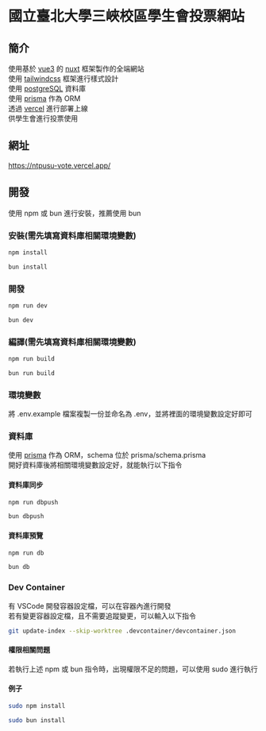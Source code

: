 # 國立臺北大學三峽校區學生會投票網站

## 簡介

使用基於 [vue3](https://vuejs.org/) 的 [nuxt](https://nuxt.com/) 框架製作的全端網站\
使用 [tailwindcss](https://tailwindcss.com/) 框架進行樣式設計\
使用 [postgreSQL](https://www.postgresql.org/) 資料庫\
使用 [prisma](https://www.prisma.io/) 作為 ORM\
透過 [vercel](https://vercel.com/) 進行部署上線\
供學生會進行投票使用

## 網址

https://ntpusu-vote.vercel.app/

## 開發

使用 npm 或 bun 進行安裝，推薦使用 bun

### 安裝(需先填寫資料庫相關環境變數)

```bash
npm install
```

```bash
bun install
```

### 開發

```bash
npm run dev
```

```bash
bun dev
```

### 編譯(需先填寫資料庫相關環境變數)

```bash
npm run build
```

```bash
bun run build
```

### 環境變數

將 .env.example 檔案複製一份並命名為 .env，並將裡面的環境變數設定好即可

### 資料庫

使用 [prisma](https://www.prisma.io/) 作為 ORM，schema 位於 prisma/schema.prisma\
開好資料庫後將相關環境變數設定好，就能執行以下指令

#### 資料庫同步

```bash
npm run dbpush
```

```bash
bun dbpush
```

#### 資料庫預覽

```bash
npm run db
```

```bash
bun db
```

### Dev Container

有 VSCode 開發容器設定檔，可以在容器內進行開發\
若有變更容器設定檔，且不需要追蹤變更，可以輸入以下指令

```bash
git update-index --skip-worktree .devcontainer/devcontainer.json
```
#### 權限相關問題

若執行上述 npm 或 bun 指令時，出現權限不足的問題，可以使用 sudo 進行執行

#### 例子
```bash
sudo npm install
```

```bash
sudo bun install
```

